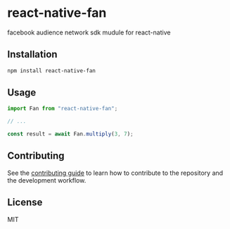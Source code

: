 # react-native-fan

facebook audience network sdk mudule for react-native

## Installation

```sh
npm install react-native-fan
```

## Usage

```js
import Fan from "react-native-fan";

// ...

const result = await Fan.multiply(3, 7);
```

## Contributing

See the [contributing guide](CONTRIBUTING.md) to learn how to contribute to the repository and the development workflow.

## License

MIT
